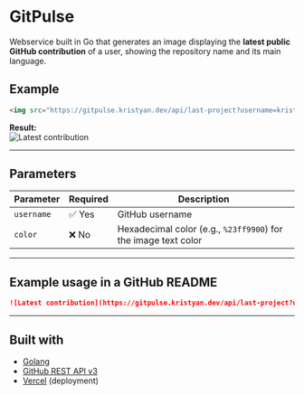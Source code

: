 
# GitPulse

Webservice built in Go that generates an image displaying the **latest public GitHub contribution** of a user, showing the repository name and its main language.

## Example

```html
<img src="https://gitpulse.kristyan.dev/api/last-project?username=kristyancarvalho&color=%23b600ff" alt="Latest contribution"/>
````

**Result:** <br /> <img src="https://gitpulse.kristyan.dev/api/last-project?username=kristyancarvalho&color=%23b600ff" alt="Latest contribution" />

---

## Parameters

| Parameter  | Required | Description                                                    |
| ---------- | -------- | -------------------------------------------------------------- |
| `username` | ✅ Yes    | GitHub username                                                |
| `color`    | ❌ No     | Hexadecimal color (e.g., `%23ff9900`) for the image text color |

---

## Example usage in a GitHub README

```markdown
![Latest contribution](https://gitpulse.kristyan.dev/api/last-project?username=your_username)
```

---

## Built with

* [Golang](https://golang.org/)
* [GitHub REST API v3](https://docs.github.com/en/rest)
* [Vercel](https://vercel.com/) (deployment)
